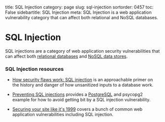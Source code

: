 title: SQL Injection
category: page
slug: sql-injection
sortorder: 0457
toc: False
sidebartitle: SQL Injection
meta: SQL Injection is a web application vulnerability category that can affect both relational and NoSQL databases.


# SQL Injection
SQL injections are a category of web application security vulnerabilities that 
can affect both [relational databases](/databases.html) and 
[NoSQL data stores](/no-sql-datastore.html).


### SQL Injection resources
* [How security flaws work: SQL injection](https://arstechnica.com/information-technology/2016/10/how-security-flaws-work-sql-injection/)
  is an approachable primer on the history and danger of how unsanitized
  inputs to a database work.

* [Preventing SQL injections](https://tapoueh.org/blog/2018/11/preventing-sql-injections/)
  provides a [PostgreSQL](/postgresql.html) and psycopg2 example for how
  to avoid getting bit by a SQL injection vulnerability.

* [Securing your site like it's 1999](https://24ways.org/2018/securing-your-site-like-its-1999/)
  covers a bunch of common web application vulnerabilities including
  SQL injection.
